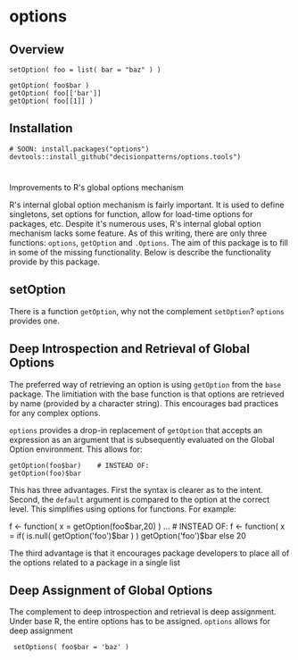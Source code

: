 # options

## Overview 

    setOption( foo = list( bar = "baz" ) )
   
    getOption( foo$bar )
    getOption( foo[['bar']]
    getOption( foo[[1]] )


## Installation 

    # SOON: install.packages("options")
    devtools::install_github("decisionpatterns/options.tools")
    
  

# 
Improvements to R's global options mechanism

R's internal global option mechanism is fairly important.  It is used to define singletons, set options for function, allow for load-time options for packages, etc.  Despite it's numerous uses, R's internal global option mechanism lacks some feature. As of this writing, there are only three functions: `options`, `getOption` and `.Options`.  The aim of this package is to fill in some of the missing functionality. Below is describe the functionality provide by this package.


## setOption

There is a function `getOption`, why not the complement `setOption`?  `options` provides one.


## Deep Introspection and Retrieval of Global Options

The preferred way of retrieving an option is using `getOption` from the `base` package. The limitiation with the base function is that options are retrieved by name (provided by a character string). This encourages bad practices for any complex options.  

`options` provides a drop-in replacement of `getOption` that accepts an expression as an argument that is subsequently evaluated on the Global Option environment. This allows for:

    getOption(foo$bar)    # INSTEAD OF:
    getOption(foo)$bar    

This has three advantages. First the syntax is clearer as to the intent. Second, the `default` argument is compared to the option at the correct level. This simplifies using options for functions.  For example:

   f <- function( x = getOption(foo$bar,20) ) ...   # INSTEAD OF:
   f <- function( x = if( is.null( getOption('foo')$bar ) ) getOption('foo')$bar else 20 

The third advantage is that it encourages package developers to place all of the options related to a package in a single list


## Deep Assignment of Global Options

The complement to deep introspection and retrieval is deep assignment.  Under base R, the entire options has to be assigned. `options` allows for deep assignment

     setOptions( foo$bar = 'baz' )
  

